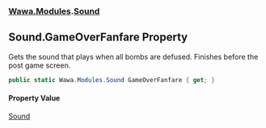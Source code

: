 ### [Wawa.Modules](Wawa.Modules.md 'Wawa.Modules').[Sound](Sound.md 'Wawa.Modules.Sound')

## Sound.GameOverFanfare Property

Gets the sound that plays when all bombs are defused. Finishes before the post game screen.

```csharp
public static Wawa.Modules.Sound GameOverFanfare { get; }
```

#### Property Value
[Sound](Sound.md 'Wawa.Modules.Sound')